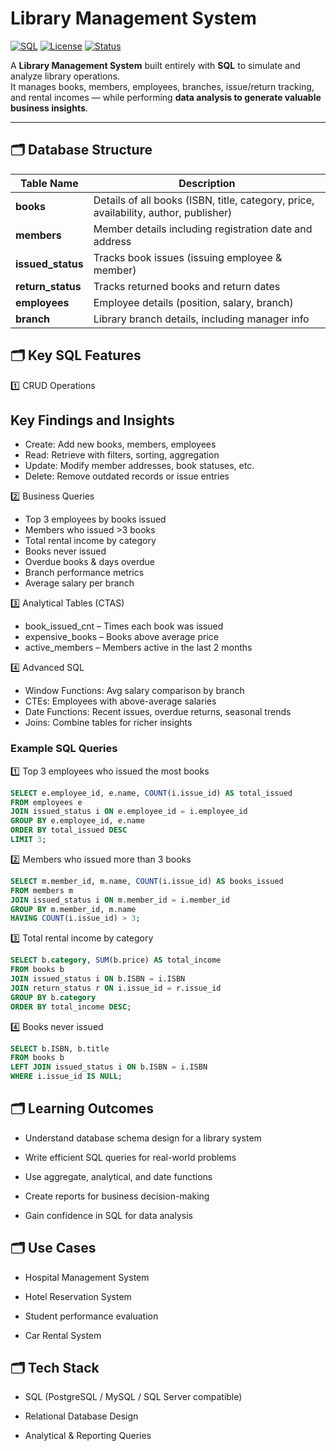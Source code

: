# Library Management System


[![SQL](https://img.shields.io/badge/SQL-PostgreSQL-blue)](https://www.postgresql.org/)
[![License](https://img.shields.io/badge/license-MIT-green.svg)](LICENSE)
[![Status](https://img.shields.io/badge/status-Completed-success)]()

A **Library Management System** built entirely with **SQL** to simulate and analyze library operations.  
It manages books, members, employees, branches, issue/return tracking, and rental incomes — while performing **data analysis to generate valuable business insights**.

---

## 🗂 Database Structure

| Table Name       | Description |
|------------------|-------------|
| **books**        | Details of all books (ISBN, title, category, price, availability, author, publisher) |
| **members**      | Member details including registration date and address |
| **issued_status**| Tracks book issues (issuing employee & member) |
| **return_status**| Tracks returned books and return dates |
| **employees**    | Employee details (position, salary, branch) |
| **branch**       | Library branch details, including manager info |

## 🗂 Key SQL Features
1️⃣ CRUD Operations
## Key Findings and Insights
- Create: Add new books, members, employees
- Read: Retrieve with filters, sorting, aggregation
- Update: Modify member addresses, book statuses, etc.
- Delete: Remove outdated records or issue entries

2️⃣ Business Queries
- Top 3 employees by books issued
- Members who issued >3 books
- Total rental income by category
- Books never issued
- Overdue books & days overdue
- Branch performance metrics
- Average salary per branch

3️⃣ Analytical Tables (CTAS)
- book_issued_cnt – Times each book was issued
- expensive_books – Books above average price
- active_members – Members active in the last 2 months

4️⃣ Advanced SQL
- Window Functions: Avg salary comparison by branch
- CTEs: Employees with above-average salaries
- Date Functions: Recent issues, overdue returns, seasonal trends
- Joins: Combine tables for richer insights

### Example SQL Queries
 1️⃣ Top 3 employees who issued the most books
```sql
SELECT e.employee_id, e.name, COUNT(i.issue_id) AS total_issued
FROM employees e
JOIN issued_status i ON e.employee_id = i.employee_id
GROUP BY e.employee_id, e.name
ORDER BY total_issued DESC
LIMIT 3;
```
 2️⃣ Members who issued more than 3 books
 ```sql
SELECT m.member_id, m.name, COUNT(i.issue_id) AS books_issued
FROM members m
JOIN issued_status i ON m.member_id = i.member_id
GROUP BY m.member_id, m.name
HAVING COUNT(i.issue_id) > 3;
```
3️⃣ Total rental income by category
```sql
SELECT b.category, SUM(b.price) AS total_income
FROM books b
JOIN issued_status i ON b.ISBN = i.ISBN
JOIN return_status r ON i.issue_id = r.issue_id
GROUP BY b.category
ORDER BY total_income DESC; 
```

4️⃣ Books never issued
```sql
SELECT b.ISBN, b.title
FROM books b
LEFT JOIN issued_status i ON b.ISBN = i.ISBN
WHERE i.issue_id IS NULL; 
```

## 🗂 Learning Outcomes
- Understand database schema design for a library system

- Write efficient SQL queries for real-world problems

- Use aggregate, analytical, and date functions

- Create reports for business decision-making

- Gain confidence in SQL for data analysis

## 🗂 Use Cases
- Hospital Management System

- Hotel Reservation System

- Student performance evaluation

- Car Rental System

## 🗂 Tech Stack
- SQL (PostgreSQL / MySQL / SQL Server compatible)

- Relational Database Design

- Analytical & Reporting Queries
